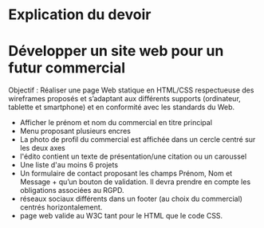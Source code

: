 # Explication du devoir
# Développer un site web pour un futur commercial
Objectif : Réaliser une page Web statique en HTML/CSS respectueuse des wireframes proposés et
s’adaptant aux différents supports (ordinateur, tablette et smartphone) et en conformité avec 
les standards du Web.
- Afficher le prénom et nom du commercial en titre principal
- Menu proposant plusieurs encres
- La photo de profil du commercial est affichée dans un cercle centré sur les deux axes
- l'édito contient un texte de présentation/une citation ou un caroussel 
- Une liste d'au moins 6 projets
- Un formulaire de contact proposant les champs Prénom, Nom et Message + qu’un bouton de validation. Il devra prendre en compte les obligations associées au RGPD.
- réseaux sociaux différents dans un footer (au choix du commercial) centrés horizontalement.
- page web valide au W3C tant pour le HTML que le code CSS.



